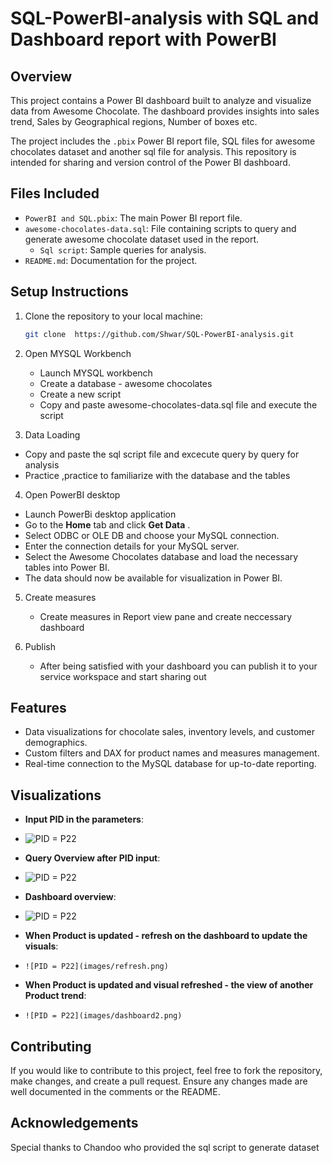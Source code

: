 # SQL-PowerBI-analysis with SQL and Dashboard report with PowerBI


## Overview
This project contains a Power BI dashboard built to analyze and visualize data from Awesome Chocolate. The dashboard provides insights into   sales trend, Sales by Geographical regions, Number of boxes etc.

The project includes the `.pbix` Power BI report file, SQL files for awesome chocolates dataset and another sql file for  analysis. This repository is intended for sharing and version control of the Power BI dashboard.

## Files Included
- `PowerBI and SQL.pbix`: The main Power BI report file.
- `awesome-chocolates-data.sql`: File containing scripts to query and generate awesome chocolate dataset  used in the report.
  - `Sql script`: Sample queries for analysis.
- `README.md`: Documentation for the project.


## Setup Instructions
1. Clone the repository to your local machine:
   ```bash
   git clone  https://github.com/Shwar/SQL-PowerBI-analysis.git


2. Open  MYSQL Workbench
   + Launch MYSQL workbench
   + Create a database - awesome chocolates
   + Create a new script
   + Copy and paste awesome-chocolates-data.sql file and execute the script
     
3.  Data Loading
   + Copy and paste the sql script file and excecute query by query for analysis
   + Practice ,practice to familiarize with the database and the tables
     
4.  Open PowerBI desktop
   + Launch PowerBi desktop application
   + Go to the **Home** tab and click **Get Data** .
   + Select ODBC or OLE DB and choose your MySQL connection.
   + Enter the connection details for your MySQL server.
   + Select the Awesome Chocolates database and load the necessary tables into Power BI.
   + The data should now be available for visualization in Power BI.


5. Create measures
   + Create measures in Report view pane and create neccessary dashboard

6. Publish
   
   + After being satisfied with your dashboard you can publish it to your service workspace and start sharing out
     
## Features
+ Data visualizations for chocolate sales, inventory levels, and customer demographics.
+ Custom filters and DAX for product names and measures management.
+ Real-time connection to the MySQL database for up-to-date reporting.

## Visualizations
- **Input PID in the parameters**:
- ![PID = P22](images/ChangePID.png)

- **Query Overview after PID input**:
-  ![PID = P22](images/PIDOverview.png)

  - **Dashboard overview**:
  -   ![PID = P22](images/dashboard1.png)

  - **When Product is updated - refresh on the dashboard to update the visuals**:
  -     ![PID = P22](images/refresh.png)
    
  - **When Product is updated and visual refreshed - the view of another Product trend**:
  -     ![PID = P22](images/dashboard2.png)


## Contributing

If you would like to contribute to this project, feel free to fork the repository, make changes, and create a pull request. Ensure any changes made are well documented in the comments or the README.

## Acknowledgements
Special thanks to Chandoo who provided the sql script to generate dataset
      
     
     
     
  

     


   

